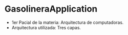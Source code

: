 # GasolineraApplication
- 1er Pacial de la materia: Arquitectura de computadoras.
- Arquitectura utilizada: Tres capas.
